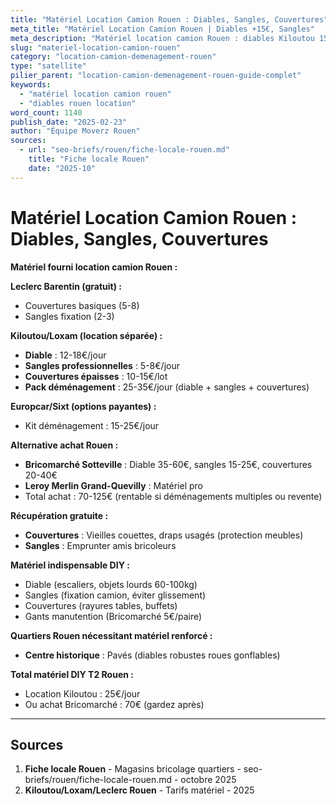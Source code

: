 ```yaml
---
title: "Matériel Location Camion Rouen : Diables, Sangles, Couvertures"
meta_title: "Matériel Location Camion Rouen | Diables +15€, Sangles"
meta_description: "Matériel location camion Rouen : diables Kiloutou 15€/j, sangles, couvertures. Leclerc basique gratuit. Bricomarché Rouen acheter 30-60€."
slug: "materiel-location-camion-rouen"
category: "location-camion-demenagement-rouen"
type: "satellite"
pilier_parent: "location-camion-demenagement-rouen-guide-complet"
keywords:
  - "matériel location camion rouen"
  - "diables rouen location"
word_count: 1140
publish_date: "2025-02-23"
author: "Équipe Moverz Rouen"
sources:
  - url: "seo-briefs/rouen/fiche-locale-rouen.md"
    title: "Fiche locale Rouen"
    date: "2025-10"
---
```


# Matériel Location Camion Rouen : Diables, Sangles, Couvertures

**Matériel fourni location camion Rouen :**

**Leclerc Barentin (gratuit) :**
- Couvertures basiques (5-8)
- Sangles fixation (2-3)

**Kiloutou/Loxam (location séparée) :**
- **Diable** : 12-18€/jour
- **Sangles professionnelles** : 5-8€/jour
- **Couvertures épaisses** : 10-15€/lot
- **Pack déménagement** : 25-35€/jour (diable + sangles + couvertures)

**Europcar/Sixt (options payantes) :**
- Kit déménagement : 15-25€/jour

**Alternative achat Rouen :**
- **Bricomarché Sotteville** : Diable 35-60€, sangles 15-25€, couvertures 20-40€
- **Leroy Merlin Grand-Quevilly** : Matériel pro
- Total achat : 70-125€ (rentable si déménagements multiples ou revente)

**Récupération gratuite :**
- **Couvertures** : Vieilles couettes, draps usagés (protection meubles)
- **Sangles** : Emprunter amis bricoleurs

**Matériel indispensable DIY :**
- Diable (escaliers, objets lourds 60-100kg)
- Sangles (fixation camion, éviter glissement)
- Couvertures (rayures tables, buffets)
- Gants manutention (Bricomarché 5€/paire)

**Quartiers Rouen nécessitant matériel renforcé :**
- **Centre historique** : Pavés (diables robustes roues gonflables)

**Total matériel DIY T2 Rouen :**
- Location Kiloutou : 25€/jour
- Ou achat Bricomarché : 70€ (gardez après)

---

## Sources

1. **Fiche locale Rouen** - Magasins bricolage quartiers - seo-briefs/rouen/fiche-locale-rouen.md - octobre 2025
2. **Kiloutou/Loxam/Leclerc Rouen** - Tarifs matériel - 2025

